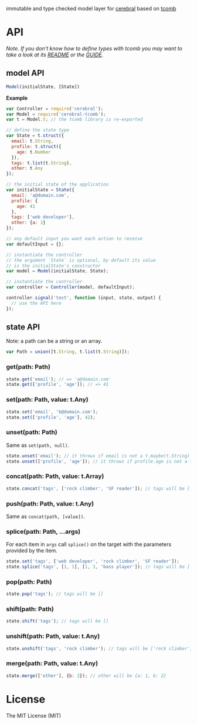 immutable and type checked model layer for [cerebral](https://github.com/christianalfoni/cerebral) based on [tcomb](https://github.com/gcanti/tcomb)

# API

*Note. If you don't know how to define types with tcomb you may want to take a look at its [README](https://github.com/gcanti/tcomb/blob/master/README.md) or the [GUIDE](https://github.com/gcanti/tcomb/blob/master/GUIDE.md).*

## model API

```js
Model(initialState, [State])
```

**Example**

```js
var Controller = require('cerebral');
var Model = require('cerebral-tcomb');
var t = Model.t; // the tcomb library is re-exported

// define the state type
var State = t.struct({
  email: t.String,
  profile: t.struct({
    age: t.Number
  }),
  tags: t.list(t.String),
  other: t.Any
});

// the initial state of the application
var initialState = State({
  email: 'a@domain.com',
  profile: {
    age: 41
  },
  tags: ['web developer'],
  other: {a: 1}
});

// any default input you want each action to receive
var defaultInput = {};

// instantiate the controller
// the argument `State` is optional, by default its value
// is the initialState's constructor
var model = Model(initialState, State);

// instantiate the controller
var controller = Controller(model, defaultInput);

controller.signal('test', function (input, state, output) {
  // use the API here
});
```

## state API

Note: a path can be a string or an array.

```js
var Path = union([t.String, t.list(t.String)]);
```

### get(path: Path)

```js
state.get('email'); // => 'a@domain.com'
state.get(['profile', 'age']); // => 41
```

### set(path: Path, value: t.Any)

```js
state.set('email', 'b@domain.com');
state.set(['profile', 'age'], 42);
```

### unset(path: Path)

Same as `set(path, null)`.

```js
state.unset('email'); // it throws if email is not a t.maybe(t.String)
state.unset(['profile', 'age']); // it throws if profile.age is not a t.maybe(t.Number)
```

### concat(path: Path, value: t.Array)

```js
state.concat('tags', ['rock climber', 'SF reader']); // tags will be ['web developer', 'rock climber', 'SF reader']
```

### push(path: Path, value: t.Any)

Same as `concat(path, [value])`.

### splice(path: Path, ...args)

For each item in `args` call `splice()` on the target with the parameters provided by the item.

```js
state.set('tags', ['web developer', 'rock climber', 'SF reader']);
state.splice('tags', [1, 1], [1, 1, 'bass player']); // tags will be ['web developer', 'bass player']
```

### pop(path: Path)

```js
state.pop('tags'); // tags will be []
```

### shift(path: Path)

```js
state.shift('tags'); // tags will be []
```

### unshift(path: Path, value: t.Any)

```js
state.unshift('tags', 'rock climber'); // tags will be ['rock climber', 'web developer']
```

### merge(path: Path, value: t.Any)

```js
state.merge(['other'], {b: 2}); // other will be {a: 1, b: 2}
```

# License

The MIT License (MIT)
